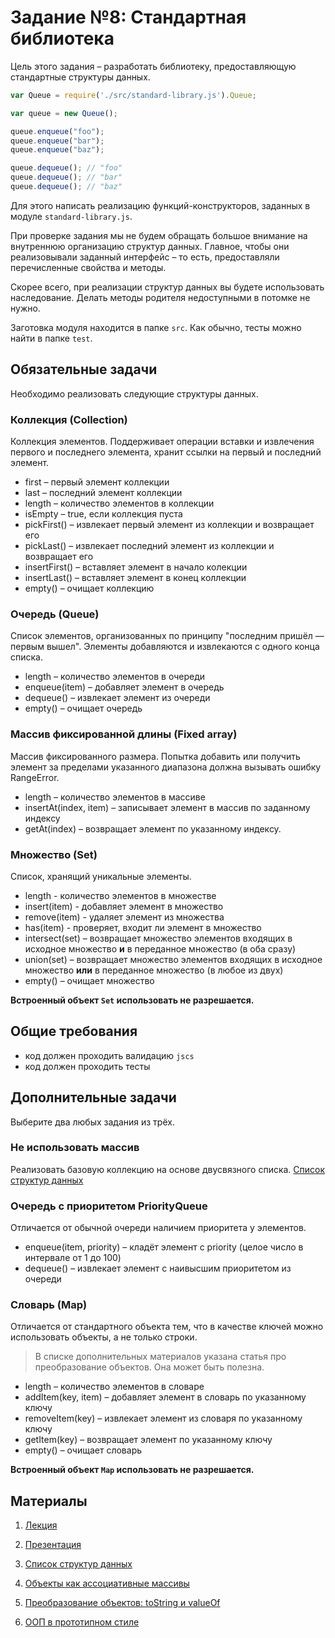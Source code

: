 Задание №8: Стандартная библиотека
==================================

Цель этого задания – разработать библиотеку, предоставляющую стандартные структуры данных.

```js
var Queue = require('./src/standard-library.js').Queue;

var queue = new Queue();

queue.enqueue("foo");
queue.enqueue("bar");
queue.enqueue("baz");

queue.dequeue(); // "foo"
queue.dequeue(); // "bar"
queue.dequeue(); // "baz"
```

Для этого написать реализацию функций-конструкторов, заданных в модуле `standard-library.js`.

При проверке задания мы не будем обращать большое внимание на внутреннюю организацию структур данных. Главное, чтобы они реализовывали заданный интерфейс – то есть, предоставляли перечисленные свойства и методы.

Скорее всего, при реализации структур данных вы будете использовать наследование. Делать методы родителя недоступными в потомке не нужно.

Заготовка модуля находится в папке `src`. Как обычно, тесты можно найти в папке `test`.


Обязательные задачи
-------------------

Необходимо реализовать следующие структуры данных.

### Коллекция (Collection)

Коллекция элементов. Поддерживает операции вставки и извлечения первого и последнего элемента, хранит ссылки на первый и последний элемент.

* first – первый элемент коллекции
* last – последний элемент коллекции
* length – количество элементов в коллекции
* isEmpty – true, если коллекция пуста
* pickFirst() – извлекает первый элемент из коллекции и возвращает его
* pickLast() – извлекает последний элемент из коллекции и возвращает его
* insertFirst() – вставляет элемент в начало колекции
* insertLast() – вставляет элемент в конец коллекции
* empty() – очищает коллекцию

### Очередь (Queue)

Список элементов, организованных по принципу "последним пришёл — первым вышел". Элементы добавляются и извлекаются с одного конца списка.

* length – количество элементов в очереди
* enqueue(item) – добавляет элемент в очередь
* dequeue() – извлекает элемент из очереди
* empty() – очищает очередь

### Массив фиксированной длины (Fixed array)

Массив фиксированного размера. Попытка добавить или получить элемент за пределами указанного диапазона должна вызывать ошибку RangeError.

* length – количество элементов в массиве
* insertAt(index, item) – записывает элемент в массив по заданному индексу
* getAt(index) – возвращает элемент по указанному индексу.

### Множество (Set)

Список, хранящий уникальные элементы.

* length - количество элементов в множестве
* insert(item) - добавляет элемент в множество
* remove(item) - удаляет элемент из множества
* has(item) - проверяет, входит ли элемент в множество
* intersect(set) – возвращает множество элементов входящих в исходное множество **и** в переданное множество (в оба сразу)
* union(set) – возвращает множество элементов входящих в исходное множество **или** в переданное множество (в любое из двух)
* empty() – очищает множество

__Встроенный объект `Set` использовать не разрешается.__


Общие требования
----------------

* код должен проходить валидацию `jscs`
* код должен проходить тесты


Дополнительные задачи
---------------------

Выберите два любых задания из трёх.

### Не использовать массив

Реализовать базовую коллекцию на основе двусвязного списка.
[Список структур данных](https://ru.wikipedia.org/wiki/Проект:Информационные_технологии/Списки/Список_структур_данных)

### Очередь с приоритетом PriorityQueue

Отличается от обычной очереди наличием приоритета у элементов.

* enqueue(item, priority) – кладёт элемент с priority (целое число в интервале от 1 до 100)
* dequeue() – извлекает элемент с наивысшим приоритетом из очереди

### Словарь (Map)

Отличается от стандартного объекта тем, что в качестве ключей можно использовать объекты, а не только строки.

> В списке дополнительных материалов указана статья про преобразование объектов. Она может быть полезна.

* length – количество элементов в словаре
* addItem(key, item) – добавляет элемент в словарь по указанному ключу
* removeItem(key) – извлекает элемент из словаря по указанному ключу
* getItem(key) – возвращает элемент по указанному ключу
* empty() – очищает словарь

__Встроенный объект `Map` использовать не разрешается.__


Материалы
---------

1. [Лекция](https://github.com/urfu-2015/javascript-lectures/8-constructors.md)
2. [Презентация](https://rawgit.com/urfu-2015/javascript-slides/master/08-constructors/index.html#/)

3. [Список структур данных](https://ru.wikipedia.org/wiki/Проект:Информационные_технологии/Списки/Список_структур_данных)
4. [Объекты как ассоциативные массивы](https://learn.javascript.ru/object)
5. [Преобразование объектов: toString и valueOf](https://learn.javascript.ru/object-conversion)
6. [ООП в прототипном стиле](https://learn.javascript.ru/prototypes)
